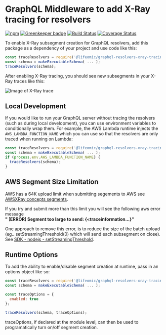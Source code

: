 # GraphQL Middleware to add X-Ray tracing for resolvers

[![npm](https://img.shields.io/npm/v/@lifeomic/graphql-resolvers-xray-tracing.svg)](https://www.npmjs.com/package/@lifeomic/graphql-resolvers-xray-tracing)
[![Greenkeeper badge](https://badges.greenkeeper.io/lifeomic/graphql-resolvers-xray-tracing.svg)](https://greenkeeper.io/)
[![Build Status](https://travis-ci.org/lifeomic/graphql-resolvers-xray-tracing.svg?branch=master)](https://travis-ci.org/lifeomic/graphql-resolvers-xray-tracing)
[![Coverage Status](https://coveralls.io/repos/github/lifeomic/graphql-resolvers-xray-tracing/badge.svg?branch=master)](https://coveralls.io/github/lifeomic/graphql-resolvers-xray-tracing?branch=master)

To enable X-Ray subsegment creation for GraphQL resolvers, add this package as a dependency of your project and use
code like this:

```javascript
const traceResolvers = require('@lifeomic/graphql-resolvers-xray-tracing');
const schema = makeExecutableSchema( ... );
traceResolvers(schema);
```

After enabling X-Ray tracing, you should see new subsegments in your X-Ray traces like this:

![Image of X-Ray trace](images/trace-screenshot.png)

## Local Development

If you would like to run your GraphQL server without tracing the resolvers (such as during local development), you can use environment variables to conditionally wrap them.  For example, the AWS Lambda runtime injects the `AWS_LAMBDA_FUNCTION_NAME` which you can use so that the resolvers are only traced when running on Lambda:

```js
const traceResolvers = require('@lifeomic/graphql-resolvers-xray-tracing');
const schema = makeExecutableSchema( ... );
if (process.env.AWS_LAMBDA_FUNCTION_NAME) {
  traceResolvers(schema);
}
```

## AWS Segment Size Limitation
AWS has a 64K upload limit when submitting segements to AWS see [AWSXRay concepts segments](https://docs.aws.amazon.com/xray/latest/devguide/xray-concepts.html#xray-concepts-segments).  

If you try and submit more than this limit you will see the following aws error message<br>**"<date> [ERROR] Segment too large to send: {<traceinformation...}"**
  
One approach to remove this error, is to reduce the size of the batch upload (eg.. setStreamingThreshold(0) which will send each subsegment on close). See [SDK - nodejs - setStreamingThreshold](https://docs.aws.amazon.com/xray-sdk-for-nodejs/latest/reference/AWSXRay.html).  

## Runtime Options

To add the ability to enable/disable segment creation at runtime, pass in an options object like so:

```javascript
const traceResolvers = require('@lifeomic/graphql-resolvers-xray-tracing');
const schema = makeExecutableSchema( ... );

const traceOptions = {
  enabled: true
};

traceResolvers(schema, traceOptions);
```

traceOptions, if declared at the module level, can then be used to programatically turn on/off segment creation.
